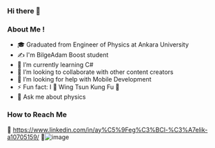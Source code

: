 ### Hi there 👋


### About Me !

- 🎓 Graduated from  Engineer of Physics at Ankara University
- ✍️ I'm BilgeAdam Boost student
- 🌱 I’m currently learning C#
- 👯 I’m looking to collaborate with other content creators
- 🤔 I’m looking for help with Mobile Development
- ⚡ Fun fact: I 🖤 Wing Tsun Kung Fu 💪
- 💬 Ask me about physics

### How to Reach Me
📌 https://www.linkedin.com/in/ay%C5%9Feg%C3%BCl-%C3%A7elik-a10705159/
📌![image](https://user-images.githubusercontent.com/89536705/137646682-39e2c833-d885-4abf-9950-70913be82937.png)


